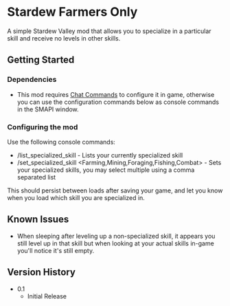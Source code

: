 # Stardew Farmers Only

A simple Stardew Valley mod that allows you to specialize in a particular skill and receive no levels in other skills.

## Getting Started

### Dependencies

* This mod requires [Chat Commands](https://www.nexusmods.com/stardewvalley/mods/2092) to configure it in game, otherwise you can use the configuration commands below as console commands in the SMAPI window.

### Configuring the mod

Use the following console commands:

* /list_specialized_skill - Lists your currently specialized skill
* /set_specialized_skill <Farming,Mining,Foraging,Fishing,Combat> - Sets your specialized skills, you may select multiple using a comma separated list

This should persist between loads after saving your game, and let you know when you load which skill you are specialized in.

## Known Issues

* When sleeping after leveling up a non-specialized skill, it appears you still level up in that skill but when looking at your actual skills in-game you'll notice it's still empty.

## Version History

* 0.1
    * Initial Release
